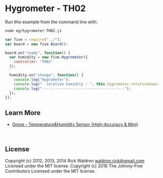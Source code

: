 <!--remove-start-->

# Hygrometer - TH02

<!--remove-end-->








Run this example from the command line with:
```bash
node eg/hygrometer-TH02.js
```


```javascript
var five = require("../");
var board = new five.Board();

board.on("ready", function() {
  var humidity = new five.Hygrometer({
    controller: "TH02"
  });

  humidity.on("change", function() {
    console.log("Hygrometer");
    console.log("  relative humidity : ", this.hygrometer.relativeHumidity);
    console.log("--------------------------------------");
  });
});

```









## Learn More

- [Grove - Temperature&Humidity Sensor (High-Accuracy & Mini)](http://www.seeedstudio.com/depot/Grove-TemperatureHumidity-Sensor-HighAccuracy-Mini-p-1921.html)

&nbsp;

<!--remove-start-->

## License
Copyright (c) 2012, 2013, 2014 Rick Waldron <waldron.rick@gmail.com>
Licensed under the MIT license.
Copyright (c) 2016 The Johnny-Five Contributors
Licensed under the MIT license.

<!--remove-end-->
